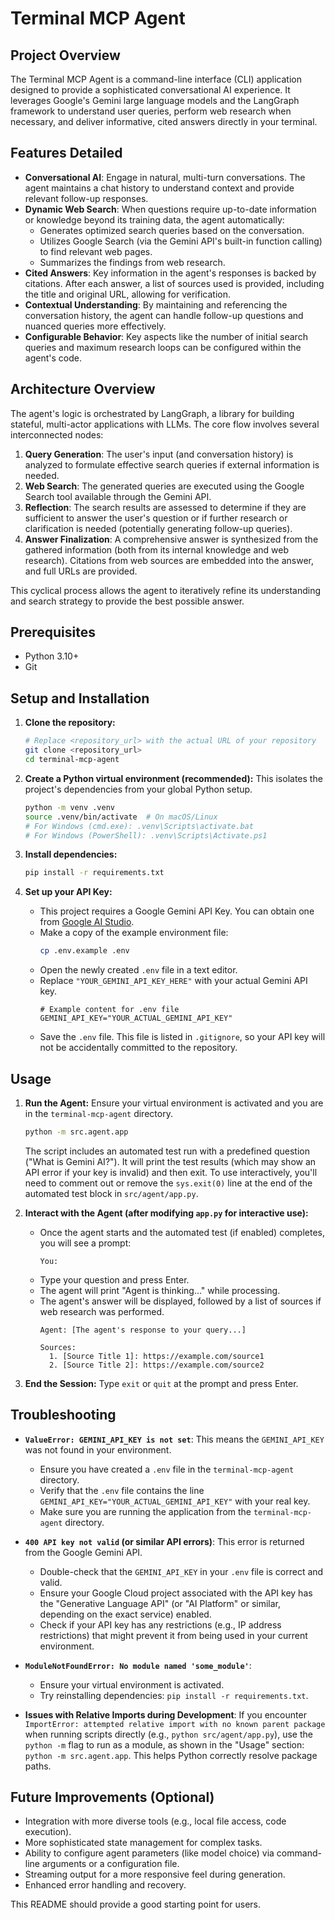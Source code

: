 # Terminal MCP Agent

## Project Overview

The Terminal MCP Agent is a command-line interface (CLI) application designed to provide a sophisticated conversational AI experience. It leverages Google's Gemini large language models and the LangGraph framework to understand user queries, perform web research when necessary, and deliver informative, cited answers directly in your terminal.

## Features Detailed

-   **Conversational AI**: Engage in natural, multi-turn conversations. The agent maintains a chat history to understand context and provide relevant follow-up responses.
-   **Dynamic Web Search**: When questions require up-to-date information or knowledge beyond its training data, the agent automatically:
    -   Generates optimized search queries based on the conversation.
    -   Utilizes Google Search (via the Gemini API's built-in function calling) to find relevant web pages.
    -   Summarizes the findings from web research.
-   **Cited Answers**: Key information in the agent's responses is backed by citations. After each answer, a list of sources used is provided, including the title and original URL, allowing for verification.
-   **Contextual Understanding**: By maintaining and referencing the conversation history, the agent can handle follow-up questions and nuanced queries more effectively.
-   **Configurable Behavior**: Key aspects like the number of initial search queries and maximum research loops can be configured within the agent's code.

## Architecture Overview

The agent's logic is orchestrated by LangGraph, a library for building stateful, multi-actor applications with LLMs. The core flow involves several interconnected nodes:

1.  **Query Generation**: The user's input (and conversation history) is analyzed to formulate effective search queries if external information is needed.
2.  **Web Search**: The generated queries are executed using the Google Search tool available through the Gemini API.
3.  **Reflection**: The search results are assessed to determine if they are sufficient to answer the user's question or if further research or clarification is needed (potentially generating follow-up queries).
4.  **Answer Finalization**: A comprehensive answer is synthesized from the gathered information (both from its internal knowledge and web research). Citations from web sources are embedded into the answer, and full URLs are provided.

This cyclical process allows the agent to iteratively refine its understanding and search strategy to provide the best possible answer.

## Prerequisites

-   Python 3.10+
-   Git

## Setup and Installation

1.  **Clone the repository:**
    ```bash
    # Replace <repository_url> with the actual URL of your repository
    git clone <repository_url>
    cd terminal-mcp-agent
    ```

2.  **Create a Python virtual environment (recommended):**
    This isolates the project's dependencies from your global Python setup.
    ```bash
    python -m venv .venv
    source .venv/bin/activate  # On macOS/Linux
    # For Windows (cmd.exe): .venv\Scripts\activate.bat
    # For Windows (PowerShell): .venv\Scripts\Activate.ps1
    ```

3.  **Install dependencies:**
    ```bash
    pip install -r requirements.txt
    ```

4.  **Set up your API Key:**
    -   This project requires a Google Gemini API Key. You can obtain one from [Google AI Studio](https://aistudio.google.com/app/apikey).
    -   Make a copy of the example environment file:
        ```bash
        cp .env.example .env
        ```
    -   Open the newly created `.env` file in a text editor.
    -   Replace `"YOUR_GEMINI_API_KEY_HERE"` with your actual Gemini API key.
        ```env
        # Example content for .env file
        GEMINI_API_KEY="YOUR_ACTUAL_GEMINI_API_KEY"
        ```
    -   Save the `.env` file. This file is listed in `.gitignore`, so your API key will not be accidentally committed to the repository.

## Usage

1.  **Run the Agent:**
    Ensure your virtual environment is activated and you are in the `terminal-mcp-agent` directory.
    ```bash
    python -m src.agent.app
    ```
    The script includes an automated test run with a predefined question ("What is Gemini AI?"). It will print the test results (which may show an API error if your key is invalid) and then exit. To use interactively, you'll need to comment out or remove the `sys.exit(0)` line at the end of the automated test block in `src/agent/app.py`.

2.  **Interact with the Agent (after modifying `app.py` for interactive use):**
    -   Once the agent starts and the automated test (if enabled) completes, you will see a prompt:
        ```
        You:
        ```
    -   Type your question and press Enter.
    -   The agent will print "Agent is thinking..." while processing.
    -   The agent's answer will be displayed, followed by a list of sources if web research was performed.
        ```
        Agent: [The agent's response to your query...]

        Sources:
          1. [Source Title 1]: https://example.com/source1
          2. [Source Title 2]: https://example.com/source2
        ```

3.  **End the Session:**
    Type `exit` or `quit` at the prompt and press Enter.

## Troubleshooting

-   **`ValueError: GEMINI_API_KEY is not set`**:
    This means the `GEMINI_API_KEY` was not found in your environment.
    -   Ensure you have created a `.env` file in the `terminal-mcp-agent` directory.
    -   Verify that the `.env` file contains the line `GEMINI_API_KEY="YOUR_ACTUAL_GEMINI_API_KEY"` with your real key.
    -   Make sure you are running the application from the `terminal-mcp-agent` directory.

-   **`400 API key not valid` (or similar API errors)**:
    This error is returned from the Google Gemini API.
    -   Double-check that the `GEMINI_API_KEY` in your `.env` file is correct and valid.
    -   Ensure your Google Cloud project associated with the API key has the "Generative Language API" (or "AI Platform" or similar, depending on the exact service) enabled.
    -   Check if your API key has any restrictions (e.g., IP address restrictions) that might prevent it from being used in your current environment.

-   **`ModuleNotFoundError: No module named 'some_module'`**:
    -   Ensure your virtual environment is activated.
    -   Try reinstalling dependencies: `pip install -r requirements.txt`.

-   **Issues with Relative Imports during Development**:
    If you encounter `ImportError: attempted relative import with no known parent package` when running scripts directly (e.g., `python src/agent/app.py`), use the `python -m` flag to run as a module, as shown in the "Usage" section: `python -m src.agent.app`. This helps Python correctly resolve package paths.

## Future Improvements (Optional)

-   Integration with more diverse tools (e.g., local file access, code execution).
-   More sophisticated state management for complex tasks.
-   Ability to configure agent parameters (like model choice) via command-line arguments or a configuration file.
-   Streaming output for a more responsive feel during generation.
-   Enhanced error handling and recovery.

This README should provide a good starting point for users.
